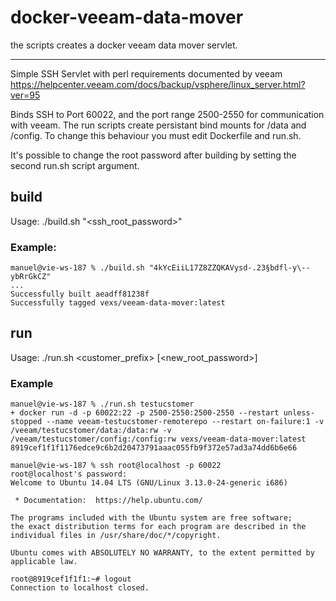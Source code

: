 # docker-veeam-data-mover
the scripts creates a docker veeam data mover servlet.

---
Simple SSH Servlet with perl requirements documented by veeam
https://helpcenter.veeam.com/docs/backup/vsphere/linux_server.html?ver=95

Binds SSH to Port 60022, and the port range 2500-2550 for communication with veeam. The run scripts create persistant bind mounts for /data and /config. To change this behaviour you must edit Dockerfile and run.sh.

It's possible to change the root password after building by setting the second run.sh script argument.

## build
Usage: ./build.sh "<ssh_root_password>"

### Example:
```
manuel@vie-ws-187 % ./build.sh "4kYcEiiL17Z8ZZQKAVysd-.23§bdfl-y\--ybRrGkCZ"
...
Successfully built aeadff81238f
Successfully tagged vexs/veeam-data-mover:latest
```

## run
Usage: ./run.sh <customer_prefix> [<new_root_password>]

### Example
```
manuel@vie-ws-187 % ./run.sh testucstomer
+ docker run -d -p 60022:22 -p 2500-2550:2500-2550 --restart unless-stopped --name veeam-testucstomer-remoterepo --restart on-failure:1 -v /veeam/testucstomer/data:/data:rw -v /veeam/testucstomer/config:/config:rw vexs/veeam-data-mover:latest
8919cef1f1f1176edce9c6b2d20473791aaac055fb9f372e57ad3a74dd6b6e66

manuel@vie-ws-187 % ssh root@localhost -p 60022
root@localhost's password: 
Welcome to Ubuntu 14.04 LTS (GNU/Linux 3.13.0-24-generic i686)

 * Documentation:  https://help.ubuntu.com/

The programs included with the Ubuntu system are free software;
the exact distribution terms for each program are described in the
individual files in /usr/share/doc/*/copyright.

Ubuntu comes with ABSOLUTELY NO WARRANTY, to the extent permitted by
applicable law.

root@8919cef1f1f1:~# logout
Connection to localhost closed.
```
